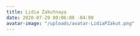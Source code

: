```yaml
---
title: Lidia Zakutnaya
date: 2020-07-29 00:06:00 -04:00
avatar-image: "/uploads/avatar-LidiaPZakut.png"
---
```



